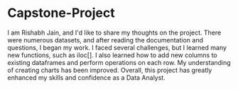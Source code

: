 # Capstone-Project
I am Rishabh Jain, and I'd like to share my thoughts on the project. There were numerous datasets, and after  reading the documentation and questions, I began my work. I faced several challenges, but I learned many new functions, such as iloc[]. I also learned how to add new columns to existing dataframes and perform operations on each row. My understanding of creating charts has been improved. Overall, this project has greatly enhanced my skills and confidence as a Data Analyst.
